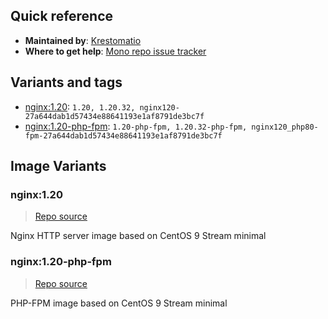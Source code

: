 ## Quick reference
- **Maintained by**:
[Krestomatio](https://krestomatio.com)
- **Where to get help**:
[Mono repo issue tracker](https://github.com/krestomatio/container_builder/issues)

## Variants and tags
- [nginx:1.20](#nginx120): `1.20, 1.20.32, nginx120-27a644dab1d57434e88641193e1af8791de3bc7f`
- [nginx:1.20-php-fpm](#nginx120-php-fpm): `1.20-php-fpm, 1.20.32-php-fpm, nginx120_php80-fpm-27a644dab1d57434e88641193e1af8791de3bc7f`


## Image Variants
### nginx:1.20
> [Repo source](https://github.com/krestomatio/container_builder/tree/master/nginx/nginx120)

Nginx HTTP server image based on CentOS 9 Stream minimal

### nginx:1.20-php-fpm
> [Repo source](https://github.com/krestomatio/container_builder/tree/master/nginx/nginx120_php80-fpm)

PHP-FPM image based on CentOS 9 Stream minimal


